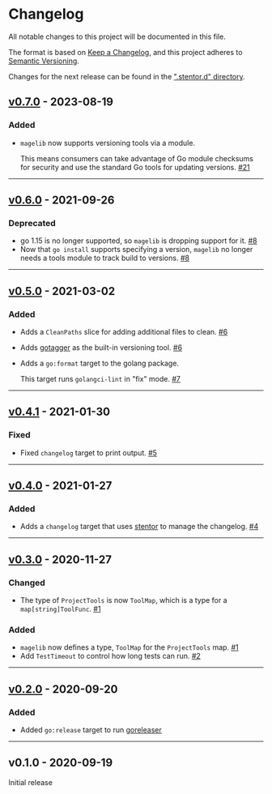 # Changelog

All notable changes to this project will be documented in this file.

The format is based on [Keep a Changelog](https://keepachangelog.com/en/1.0.0/),
and this project adheres to [Semantic Versioning](https://semver.org/spec/v2.0.0.html).

Changes for the next release can be found in the [".stentor.d" directory](./.stentor.d).

<!-- stentor output starts -->
## [v0.7.0] - 2023-08-19

### Added

- `magelib` now supports versioning tools via a module.

  This means consumers can take advantage of
  Go module checksums for security
  and use the standard Go tools for updating versions.
  [#21](https://github.com/wfscheper/magelib/issues/21)


[v0.7.0]: https://github.com/wfscheper/magelib/compare/v0.6.0...v0.7.0


----


## [v0.6.0] - 2021-09-26

### Deprecated

- go 1.15 is no longer supported,
  so `magelib` is dropping support for it.
  [#8](https://github.com/wfscheper/magelib/issues/8)
- Now that `go install` supports specifying a version,
  `magelib` no longer needs a tools module to track build to versions.
  [#8](https://github.com/wfscheper/magelib/issues/8)


[v0.6.0]: https://github.com/wfscheper/magelib/compare/v0.5.0...v0.6.0


----


## [v0.5.0] - 2021-03-02

### Added

- Adds a `CleanPaths` slice
  for adding additional files to clean.
  [#6](https://github.com/wfscheper/magelib/issues/6)
- Adds [gotagger](https://github.com/sassoftware/gotagger)
  as the built-in versioning tool.
  [#6](https://github.com/wfscheper/magelib/issues/6)
- Adds a `go:format` target
  to the golang package.

  This target runs `golangci-lint` in "fix" mode.
  [#7](https://github.com/wfscheper/magelib/issues/7)


[v0.5.0]: https://github.com/wfscheper/magelib/compare/v0.4.1...v0.5.0


----


## [v0.4.1] - 2021-01-30

### Fixed

- Fixed `changelog` target to print output.
  [#5](https://github.com/wfscheper/magelib/issues/5)


[v0.4.1]: https://github.com/wfscheper/magelib/compare/v0.4.0...v0.4.1


----


## [v0.4.0] - 2021-01-27

### Added

- Adds a `changelog` target
  that uses [stentor](https://github.com/wfscheper/stentor)
  to manage the changelog.
  [#4](https://github.com/wfscheper/magelib/issues/4)


[v0.4.0]: https://github.com/wfscheper/magelib/compare/v0.3.0...v0.4.0


----


## [v0.3.0] - 2020-11-27

### Changed

- The type of `ProjectTools` is now `ToolMap`,
  which is a type for a `map[string]ToolFunc`.
  [#1](https://github.com/wfscheper/magelib/issues/1)


### Added

- `magelib` now defines a type, `ToolMap` for the `ProjectTools` map.
  [#1](https://github.com/wfscheper/magelib/issues/1)
- Add `TestTimeout` to control how long tests can run.
  [#2](https://github.com/wfscheper/magelib/issues/2)


[v0.3.0]: https://github.com/wfscheper/magelib/compare/v0.2.0...v0.3.0


----


## [v0.2.0] - 2020-09-20

### Added

- Added `go:release` target to run [goreleaser](https://goreleaser.com/)

[v0.2.0]: https://github.com/wfscheper/magelib/compare/v0.1.0...v0.2.0


----

## v0.1.0 - 2020-09-19

Initial release
